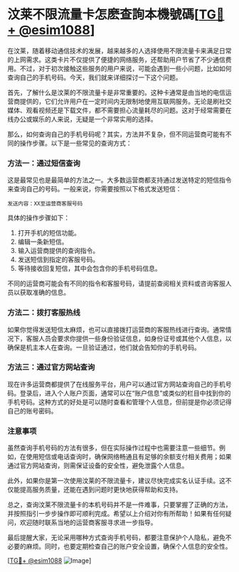 # 汶莱不限流量卡怎麽查詢本機號碼[[TG💪+ @esim1088](https://t.me/s/esim1088)]

在汶莱，随着移动通信技术的发展，越来越多的人选择使用不限流量卡来满足日常的上网需求。这类卡片不仅提供了便捷的网络服务，还帮助用户节省了不少通信费用。不过，对于初次接触这些服务的用户来说，可能会遇到一些小问题，比如如何查询自己的手机号码。今天，我们就来详细探讨一下这个问题。

首先，了解什么是汶莱的不限流量卡是非常重要的。这种卡通常是由当地的电信运营商提供的，它们允许用户在一定时间内无限制地使用互联网服务。无论是刷社交媒体、观看视频还是下载文件，都不需要担心流量耗尽的问题。这对于经常需要在线办公或娱乐的人来说，无疑是一个非常实用的选择。

那么，如何查询自己的手机号码呢？其实，方法并不复杂，但不同运营商可能有不同的操作步骤。以下是一些常见的查询方式：

### 方法一：通过短信查询

这是最常见也是最简单的方法之一。大多数运营商都支持通过发送特定的短信指令来查询自己的号码。一般来说，你需要按照以下格式发送短信：

```
发送内容：XX至运营商客服号码
```

具体的操作步骤如下：
1. 打开手机的短信功能。
2. 编辑一条新短信。
3. 输入运营商提供的查询指令。
4. 发送短信到指定的客服号码。
5. 等待接收回复短信，其中会包含你的手机号码信息。

不同的运营商可能会有不同的指令和客服号码，请提前查阅相关资料或咨询客服人员以获取准确的信息。

### 方法二：拨打客服热线

如果你觉得发送短信太麻烦，也可以直接拨打运营商的客服热线进行查询。通常情况下，客服人员会要求你提供一些身份验证信息，如身份证号或其他个人信息，以确保是机主本人在查询。一旦验证通过，他们就会告知你的手机号码。

### 方法三：通过官方网站查询

现在许多运营商都提供了在线服务平台，用户可以通过官方网站查询自己的手机号码。登录后，进入个人账户页面，通常可以在“账户信息”或类似的栏目中找到你的手机号码。这种方式的好处是可以随时查看和管理个人信息，但前提是你必须记得自己的账号密码。

### 注意事项

虽然查询手机号码的方法有很多，但在实际操作过程中也需要注意一些细节。例如，在使用短信或电话查询时，确保网络畅通且有足够的余额支付相关费用；如果通过官方网站查询，则需保证设备的安全性，避免泄露个人信息。

此外，如果你是第一次使用汶莱的不限流量卡，建议尽快完成实名认证手续。这不仅能提高服务质量，还能在遇到问题时更快地获得帮助和支持。

总之，查询汶莱不限流量卡的本机号码并不是一件难事，只要掌握了正确的方法，并按照指引一步步操作即可顺利完成。希望以上介绍对你有所帮助！如果有任何疑问，欢迎随时联系当地的运营商客服寻求进一步指导。

最后提醒大家，无论采用哪种方式查询手机号码，都要注意保护个人隐私，避免不必要的麻烦。同时，也要定期检查自己的账户安全设置，确保个人信息的安全性。

[[TG💪+ @esim1088](https://t.me/s/esim1088) ![Image](https://i.postimg.cc/4NQfJmqS/Snipaste-2025-05-13-00-14-12.png)]